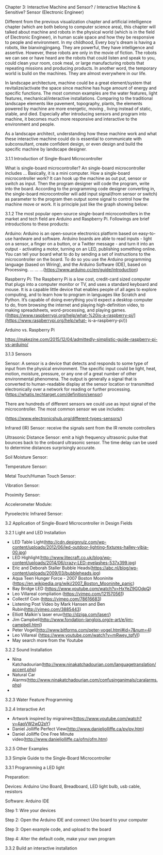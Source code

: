 Chapter 3: Interactive Machine and Sensor? / Interactive Machine & Sensitive? Sensor (Electronic Engineer)

Different from the previous visualization chapter and artificial intelligence chapter (which are both belong to computer science area), this chapter will talked about machine and robots in the physical world (which is in the field of Electronic Engineer), in human scale space and how they be responsive to people and environment. In my childhood, Every boy's dream is having a robots, like bianxingjingang. They are powerful, they have intelligence and assertive. However, these robots are only in the movie of fiction. The robots we can see or have heard are the robots that could listen and speak to you, could clean your room, cook meal, or large manufacturing robots that repeating missions and producing products. In another word, the temporary world is build on the machines. They are almost everywhere in our life.

In landscape architecture, machine could be a great element/system that revitalize/activate the space since machine has huge amount of energy and specific functions. The most common examples are the water features, light features, mechanical/interactive installations. Comparing to the traditional landscape elements like pavement, topography, plants, the elements powered by machine are more energetic, moving , living instead of static, stable, and died. Especially after introducing sensors and program into machine, it becomes much more responsive and interactive to the environment and people. 

As a landscape architect, understanding how these machine work and what these interactive machine could do is essential to communicate with subconsultant, create confident design, or even design and build the specific machine by landscape designer.

3.1.1 Introduction of Single-Board Microcontroller

What is single-board microcontroller? An single-board microcontroller includes ... Basically, it is a mini computer. How a single-board microcontroller work? It can hook up the machine as out put, sensor or switch as input. Then the program designer will code the program, write into the board. According to the programming code designer converting in, the single-board microcontroller will add input signal(from sensor or switch) as parameter to the program then output some signal to control how the machine move or work. It is principle just like the graph showing below:

3.1.2 The most popular open-source single-board microcontrollers in the market and tech field are Arduino and Raspberry Pi. Followings are brief introductions to these products:

Arduino: Arduino is an open-source electronics platform based on easy-to-use hardware and software. Arduino boards are able to read inputs - light on a sensor, a finger on a button, or a Twitter message - and turn it  into an output - activating a motor, turning on an LED, publishing something online. You can tell your board what to do by sending a set of instructions to the microcontroller on the board. To do so you use the Arduino programming language (based on Wiring), and the Arduino Software (IDE), based on Processing. ... ... ...(https://www.arduino.cc/en/guide/introduction)

Raspberry Pi: The Raspberry Pi is a low cost, credit-card sized computer that plugs into a computer monitor or TV, and uses a standard keyboard and mouse. It is a capable little device that enables people of all ages to explore computing, and to learn how to program in languages like Scratch and Python. It’s capable of doing everything you’d expect a desktop computer to do, from browsing the internet and playing high-definition video, to making spreadsheets, word-processing, and playing games. ([https://www.raspberrypi.org/help/what-%20is-a-raspberry-pi/](https://www.raspberrypi.org/help/what- is-a-raspberry-pi/))

Arduino vs. Raspberry Pi

https://makezine.com/2015/12/04/admittedly-simplistic-guide-raspberry-pi-vs-arduino/







3.1.3 Sensors

Sensor: A sensor is a device that detects and responds to some type of input from the physical environment. The specific input could be light, heat, motion, moisture, pressure, or any one of a great number of other environmental phenomena. The output is generally a signal that is converted to human-readable display at the sensor location or transmitted electronically over a network for reading or further processing. (https://whatis.techtarget.com/definition/sensor)

There are hundreds of different sensors we could use as input signal of the microcontroller. The most common sensor we use includes: 

(https://www.electronicshub.org/different-types-sensors/)

Infrared (IR) Sensor: receive the signals sent from the IR remote controllers

Ultrasonic Distance Sensor: emit a high frequency ultrasonic pulse that bounces back to the onboard ultrasonic sensor. The time delay can be used to determine distances surprisingly accurate.

Soil Moisture Sensor: 

Temperature Sensor:

Metal Touch/Human Touch Sensor:

Vibration Sensor:

Proximity Sensor:

Accelerometer Module:

Pyroelectric Infrared Sensor:



3.2 Application of Single-Board Microcontroller in Design Fields

3.2.1 Light and LED Installation 

-  LED Table Light(http://cdn.designrulz.com/wp-content/uploads/2012/06/led-outdoor-lighting-fixtures-halley-vibia-00.jpg)
- LED Highlight(http://www.litecraft.co.uk/blog/wp-content/uploads/2014/06/crazy-LED-eyelashes-537x399.jpg)
- Eric and Deborah Staller Bubble Heads(https://abc.nl/blog/wp-content/uploads/2009/03/bubbleheads.jpg)
- Aqua Teen Hunger Force - 2007 Boston Mooninite (https://en.wikipedia.org/wiki/2007_Boston_Mooninite_panic)
- Bay Bridge LED (https://www.youtube.com/watch?v=HxYeZ9GOdpQ)
- Leo Villareal compliation (https://vimeo.com/121570561)
- Collectif Coin (https://vimeo.com/78616683)
- Listening Post Video by Mark Hansen and Ben Rubin(http://vimeo.com/3885443)
- Elliott Malkin's laser eruv(http://dziga.com/laser/)
- Jim Campbell(http://www.fondation-langlois.org/e-art/e/jim-campbell.html)
- Peter Vogel(http://www.bitforms.com/peter-vogel.html#id=7&num=4)
- Leo Villareal (https://www.youtube.com/watch?v=mRwey_tqfVI)
- May search more from the Youtube

3.2.2 Sound Installation

- Nina Katchadourian(http://www.ninakatchadourian.com/languagetranslation/accent.php)
- Natural Car Alarms(http://www.ninakatchadourian.com/confusinganimals/caralarms.php)
- 

3.2.3 Water Feature Programming

3.2.4 Interactive Art

- Artwork inspired by migraines(https://www.youtube.com/watch?v=4apVW2wD2pY)
- Daniel Jolliffe Perfect View(http://www.danieljolliffe.ca/pv/pv.htm)
- Daniel Jolliffe One Free Minute video(http://www.danieljolliffe.ca/ofm/ofm.htm)

3.2.5 Other Examples



3.3 Simple Guide to the Single-Board Microcontroller

3.3.1 Programming a LED light

Preparation:

Devices: Arduino Uno Board, Breadboard, LED light bulb, usb cable, resistors

Software: Arduino IDE

Step 1: Wire your devices

Step 2: Open the Arduino IDE and connect Uno board to your computer

Step 3: Open example code, and upload to the board

Step 4: Alter the default code, make your own program

3.3.2 Build an interactive installation












